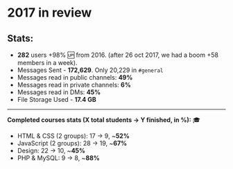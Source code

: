 # 2017 in review

## Stats:

- **282** users +98% :up: from 2016. (after 26 oct 2017, we had a boom +58 members in a week).
- Messages Sent - **172,629**. Only 20,229 in `#general`
- Messages read in public channels: **49%**
- Messages read in private channels: **6%** 
- Messages read in DMs: **45%** 
- File Storage Used - **17.4 GB**

--------------------------------------------------------------------------------

**Completed courses stats (X total students -> Y finished, in %):** :mortar_board:

- HTML & CSS (2 groups): 17 -> 9, ~**52%**
- JavaScript (2 groups): 28 -> 19, ~**67%**
- Design: 22 -> 10, ~**45%**
- PHP & MySQL: 9 -> 8, ~**88%**
